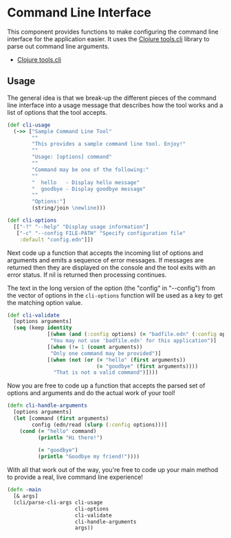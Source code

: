 # Command Line Interface

This component provides functions to make configuring the command line interface
for the application easier. It uses the [Clojure tools.cli][clojure-tools-cli]
library to parse out command line arguments.

* [Clojure tools.cli][clojure-tools-cli]

## Usage

The general idea is that we break-up the different pieces of the command line
interface into a usage message that describes how the tool works and a list of
options that the tool accepts.

```clojure
(def cli-usage
  (->> ["Sample Command Line Tool"
        ""
        "This provides a sample command line tool. Enjoy!"
        ""
        "Usage: [options] command"
        ""
        "Command may be one of the following:"
        ""
        "  hello   - Display hello message"
        "  goodbye - Display goodbye message"
        ""
        "Options:"]
        (string/join \newline)))

(def cli-options
  [["-?" "--help" "Display usage information"]
   ["-c" "--config FILE-PATH" "Specify configuration file"
    :default "config.edn"]])
```

Next code up a function that accepts the incoming list of options and arguments
and emits a sequence of error messages. If messages are returned then they are
displayed on the console and the tool exits with an error status. If nil is
returned then processing continues.

The text in the long version of the option (the "config" in "--config") from the
vector of options in the `cli-options` function will be used as a key to get the
matching option value.

```clojure
(def cli-validate
  [options arguments]
  (seq (keep identity
             [(when (and (:config options) (= "badfile.edn" (:config options)))
              "You may not use 'badfile.edn' for this application")]
             [(when (!= 1 (count arguments))
              "Only one command may be provided")]
             [(when (not (or (= "hello" (first arguments))
                             (= "goodbye" (first arguments))))
               "That is not a valid command")])))
```

Now you are free to code up a function that accepts the parsed set of options
and arguments and do the actual work of your tool!

```clojure
(defn cli-handle-arguments
  [options arguments]
  (let [command (first arguments)
        config (edn/read (slurp (:config options)))]
    (cond (= "hello" command)
          (println "Hi there!")
          
          (= "goodbye")
          (println "Goodbye my friend!"))))
```

With all that work out of the way, you're free to code up your main method to
provide a real, live command line experience!

```clojure
(defn -main
  [& args]
  (cli/parse-cli-args cli-usage
                      cli-options
                      cli-validate
                      cli-handle-arguments
                      args))
```

[clojure-tools-cli]: https://github.com/clojure/tools.cli
